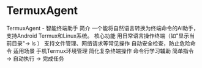 # TermuxAgent
TermuxAgent - 智能终端助手 简介 一个能将自然语言转换为终端命令的AI助手，支持Android Termux和Linux系统。 核心功能 用日常语言操作终端（如"显示当前目录"→ ls ） 支持文件管理、网络请求等常见操作 自动安全检查，防止危险命令 适用场景 手机Termux环境管理 简化复杂终端操作 命令行学习辅助 简单指令 → 自动执行 → 完成任务
